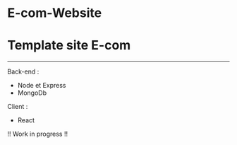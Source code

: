 # E-com-Website

# Template site E-com
-----
Back-end : 
- Node et Express
- MongoDb

Client : 
- React

!! Work in progress !!

